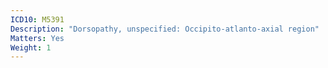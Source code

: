 ```yaml
---
ICD10: M5391
Description: "Dorsopathy, unspecified: Occipito-atlanto-axial region"
Matters: Yes
Weight: 1
---
```


